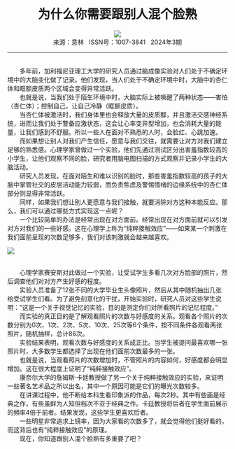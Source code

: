 # <center>为什么你需要跟别人混个脸熟</center>

<div align=center><img src="http://fslib.vip.qikan.cn/img.ashx?key=%d7%f7%d5%df%a3%ba%ce%c0%c0%b6"></div>

<center>来源：意林   ISSN号：1007-3841   2024年3期</center>

* * *

<br>　　多年前，加利福尼亚理工大学的研究人员通过脑成像实验对人们处于不确定环境中的大脑变化做了记录。他们发现，当人们处于不确定环境中时，大脑中的杏仁体和眶额皮质两个区域会变得异常活跃。  
　　也就是说，当我们处于陌生环境中时，大脑实际上被唤醒了两种状态——害怕（杏仁体）；控制自己，让自己冷静（眶额皮质）。  
　　当杏仁体被激活时，我们身体里也会释放大量的皮质醇，并且激活交感神经系统，进而让我们处于警备应激状态，这会让心率变异型增加，也会消耗大量的能量，让我们感到不舒服。所以一些人在面对不熟悉的人时，会脸红、心跳加速。  
　　而如果想让别人对我们产生信任，愿意与我们交往，就需要让对方对我们建立足够的熟悉感。心理学家曾做过一个实验，他们先通过测试区分出害羞指数较高的小学生，让他们观察不同的脸，研究者用脑电图扫描的方式观察并记录小学生的大脑活动。  
　　研究人员发现，在面对陌生和难以识别的脸时，那些害羞指数较高的孩子的大脑中掌管社交的皮层活动能力较弱，而负责焦虑及警惕情绪的边缘系统中的杏仁体部分则显得非常活跃。  
　　同样，如果我们想让别人更愿意与我们接触，就要消除对方这种本能反应。那么，我们可以通过哪些方式实现这一点呢？  
　　一个比较简单的办法是经常出现在对方面前。经常出现在对方面前就可以引发对方对我们的一些好感。这在心理学上称为“纯粹接触效应”——如果某一个刺激在我们面前呈现的次数足够多，我们对该刺激就会越来越喜欢。

![](http://img.resource.qikan.cn/markvip/qkimages/yili/yili202403/yili20240343-1-l.jpg)

  
<br>　　心理学家赛安斯对此做过一个实验，让受试学生多看几次对方脸部的照片，然后调查他们对对方产生好感的程度。  
　　实验人员准备了12张不同的大学毕业生头像照片，然后从其中随机抽出几张给受试学生们看。为了避免刻意化的干扰，开始实验时，研究人员对这些学生说明：“这是一个关于视觉记忆的实验，目的是测定你们对所看照片的记忆程度。”  
　　而实验的真正目的是了解观看照片的次数与好感度的关系。观看各个照片的次数分别为0次、1次、2次、5次、10次、25次等6个条件，按不同条件各观看两张照片，随机抽样，总计86次。  
　　实验结果表明，观看次数与好感度的关系成正比。当学生被提问最喜欢哪一张照片时，大多数学生都选择了出现在他们面前次数最多的一张。  
　　也就是说，当观看照片的次数增加时，不管照片的内容如何，好感度都会明显增加。这在很大程度上证明了“纯粹接触效应”。  
　　康奈尔大学的詹姆斯·卡廷教授做了另一个关于纯粹接触效应的实验，来证明一些著名艺术品之所以出名，其中一个原因可能是它们的曝光次数较多。  
　　在讲课过程中，他不断给本科生看印象派的作品，每次2秒。其中有些画是经典之作，有些虽鲜为人知但档次不亚于经典之作。卡廷教授将后者在学生面前展示的頻率4倍于前者。结果发现，这些学生更喜欢后者。  
　　一些明星非常追求上镜率，因为大家看的次数多了，就会觉得他们挺好看的，而这背后也有“纯粹接触效应”的原理。  
　　现在，你知道跟别人混个脸熟有多重要了吧？
